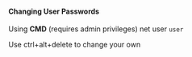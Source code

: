 #### Changing User Passwords
Using **CMD** (requires admin privileges)
	net user `user`
	
Use ctrl+alt+delete to change your own 

